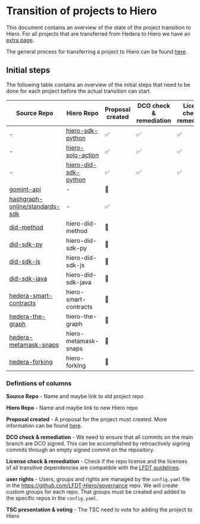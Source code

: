 # Transition of projects to Hiero

This document contains an overview of the state of the project transition to Hiero.
For all projects that are transferred from Hedera to Hiero we have an [extra page](transition.md).

The general process for transferring a project to Hiero can be found [here](howto-transfer.md).

## Initial steps

The following table contains an overview of the initial steps that need to be done for each project before the actual transition can start.

| Source Repo                                                                 | Hiero Repo                                                                   | Proposal created   | DCO check & remediation   | License check & remediation | user rights       | TSC presentation & voting |  transfered |
|-----------------------------------------------------------------------------|------------------------------------------------------------------------------| ------------------ | ------------------------- | --------------------------- | ----------------- | ------------------------- |------------|
| -                                                                           | [hiero-sdk-python](https://github.com/hiero-ledger/hiero-sdk-python)         | :white_check_mark: | :white_check_mark:        | :white_check_mark:         | :white_check_mark: | :white_check_mark:        | :tada:     |
| -                                                                           | [hiero-solo-action](https://github.com/hiero-ledger/hiero-solo-action)       | :white_check_mark: | :white_check_mark:        | :white_check_mark:         | :white_check_mark: | :white_check_mark:        | :tada:     |
| -                                                                           | [hiero-did-sdk-python](https://github.com/hiero-ledger/hiero-did-sdk-python) | :white_check_mark: | :white_check_mark:        | :white_check_mark:         | :white_check_mark: | :white_check_mark:        | :tada:     |
| [gomint-api](https://github.com/gomintco/gomint-api)                        | -                                                                            | :construction: |         |         | |  |    |
| [hashgraph-online/standards-sdk](https://github.com/hashgraph-online/standards-sdk)                        | -                                                                            | :white_check_mark: |         |         | |  |    |
| [did-method](https://github.com/hashgraph/did-method)                       | hiero-did-method                                                             | :construction: | | | | | |
| [did-sdk-py](https://github.com/hashgraph/did-sdk-py)                       | hiero-did-sdk-py                                                             | :construction: | | | | | |
| [did-sdk-js](https://github.com/hashgraph/did-sdk-js)                       | hiero-did-sdk-js                                                             | :construction: | | | | | |
| [did-sdk-java](https://github.com/hashgraph/did-sdk-java)                   | hiero-did-sdk-java                                                           | :construction: | | | | | |
| [hedera-smart-contracts](https://github.com/hashgraph/hedera-smart-contracts)      | hiero-smart-contracts                                                        | :construction: | | | | | |
| [hedera-the-graph](https://github.com/hashgraph/hedera-the-graph)           | hiero-the-graph                                                              | :construction: | | | | | |
| [hedera-metamask-snaps](https://github.com/hashgraph/hedera-metamask-snaps) | hiero-metamask-snaps                                                         | :construction: | | | | | |
| [hedera-forking](https://github.com/hashgraph/hedera-forking)               | hiero-forking                                                                | :construction: | | | | | |

### Defintions of columns

**Source Repo** - Name and maybe link to old project repo

**Hiero Repo** - Name and maybe link to new Hiero repo

**Proposal created** - A proposal for the project must created. More information can be found [here](howto-transfer.md).

**DCO check & remediation** - We need to ensure that all commits on the main branch are DCO signed. This can be accomplished by retroactively signing commits through an empty signed commit on the repository.

**License check & remediation** - Check if the repo license and the licenses of all transitive dependencies are compatible with the [LFDT guidelines](https://lf-decentralized-trust.github.io/governance/governing-documents/allowed-third-party-licenses.html).

**user rights** - Users, groups and rights are managed by the `config.yaml` file in the https://github.com/LFDT-Hiero/governance repo. We will create custom groups for each repo. That groups must be created and added to the specific repos in the `config.yaml`.

**TSC presentation & voting** - The TSC need to vote for adding the project to Hiero
